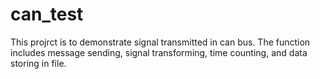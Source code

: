 # can_test
This projrct is to demonstrate signal transmitted in can bus.
The function includes message sending, signal transforming, time counting, and data storing in file.
